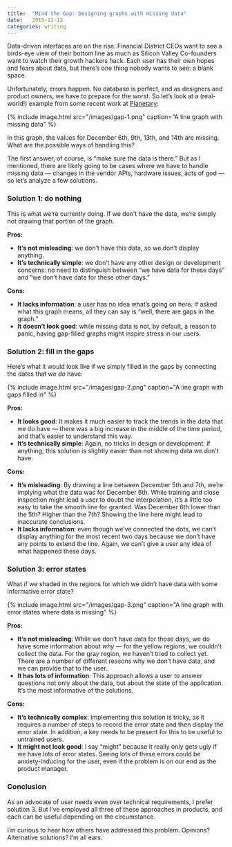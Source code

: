 ```yaml
---
title:  "Mind the Gap: Designing graphs with missing data"
date:   2015-12-12
categories: writing
---
```


Data-driven interfaces are on the rise. Financial District CEOs want to see a birds-eye view of their bottom line as much as Silicon Valley Co-founders want to watch their growth hackers hack. Each user has their own hopes and fears about data, but there’s one thing nobody wants to see: a blank space.

Unfortunately, errors happen. No database is perfect, and as designers and product owners, we have to prepare for the worst. So let’s look at a (real-world!) example from some recent work at [Planetary](http://planetary.io/):

{% include image.html src="/images/gap-1.png" caption="A line graph with missing data" %}

In this graph, the values for December 6th, 9th, 13th, and 14th are missing. What are the possible ways of handling this?

The first answer, of course, is “make sure the data is there.” But as I mentioned, there are likely going to be cases where we have to handle missing data — changes in the vendor APIs, hardware issues, acts of god — so let’s analyze a few solutions.

### **Solution 1: do nothing**

This is what we’re currently doing. If we don’t have the data, we’re simply not drawing that portion of the graph.

**Pros:**

* **It’s not misleading**: we don’t have this data, so we don’t display anything. 
* **It’s technically simple**: we don’t have any other design or development concerns: no need to distinguish between “we have data for these days” and “we don’t have data for these other days.”

**Cons:**

* **It lacks information**: a user has no idea what’s going on here. If asked what this graph means, all they can say is “well, there are gaps in the graph.”
* **It doesn’t look good**: while missing data is not, by default, a reason to panic, having gap-filled graphs might inspire stress in our users.

### **Solution 2: fill in the gaps**

Here’s what it would look like if we simply filled in the gaps by connecting the dates that we *do* have:

{% include image.html src="/images/gap-2.png" caption="A line graph with gaps filled in" %}

**Pros:**

* **It looks good**: It makes it much easier to track the trends in the data that we do have — there was a big increase in the middle of the time period, and that’s easier to understand this way. 
* **It’s technically simple**: Again, no tricks in design or development: if anything, this solution is slightly easier than not showing data we don’t have.

**Cons:**

* **It’s misleading**: By drawing a line between December 5th and 7th, we’re implying what the data was for December 6th. While training and close inspection might lead a user to doubt the interpolation, it’s a little too easy to take the smooth line for granted. Was December 6th lower than the 5th? Higher than the 7th? Showing the line here might lead to inaccurate conclusions. 
* **It lacks information**: even though we’ve connected the dots, we can’t display anything for the most recent two days because we don’t have any points to extend the line. Again, we can’t give a user any idea of what happened these days.

### **Solution 3: error states**

What if we shaded in the regions for which we didn’t have data with some informative error state?

{% include image.html src="/images/gap-3.png" caption="A line graph with error states where data is missing" %}

**Pros:**

* **It’s not misleading**: While we don’t have data for those days, we do have some information about *why* — for the yellow regions, we couldn’t collect the data. For the gray region, we haven’t tried to collect yet. There are a number of different reasons why we don’t have data, and we can provide that to the user. 
* **It has lots of information**: This approach allows a user to answer questions not only about the data, but about the state of the application. It’s the most informative of the solutions.

**Cons:**

* **It’s technically complex**: Implementing this solution is tricky, as it requires a number of steps to record the error state and then display the error state. In addition, a key needs to be present for this to be useful to untrained users. 
* **It might not look good**: I say “might” because it really only gets ugly if we have lots of error states. Seeing lots of these errors could be anxiety-inducing for the user, even if the problem is on our end as the product manager.

### **Conclusion**

As an advocate of user needs even over technical requirements, I prefer solution 3. But I’ve employed all three of these approaches in products, and each can be useful depending on the circumstance.

I’m curious to hear how others have addressed this problem. Opinions? Alternative solutions? I’m all ears.
